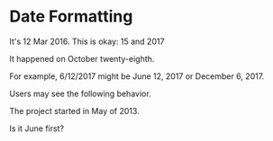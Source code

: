 # Date Formatting

It's 12 Mar 2016. This is okay: 15 and 2017

It happened on October twenty-eighth.

For example, 6/12/2017 might be June 12, 2017 or December 6, 2017.

Users may see the following behavior.

The project started in May of 2013.

Is it June first?
